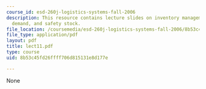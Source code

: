 ```yaml
---
course_id: esd-260j-logistics-systems-fall-2006
description: This resource contains lecture slides on inventory management, probabilistic
  demand, and safety stock.
file_location: /coursemedia/esd-260j-logistics-systems-fall-2006/8b53c45fd26ffff706d815131e8d177e_lect11.pdf
file_type: application/pdf
layout: pdf
title: lect11.pdf
type: course
uid: 8b53c45fd26ffff706d815131e8d177e

---
```

None